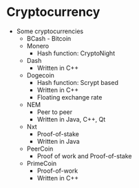 # Cryptocurrency

- Some cryptocurrencies
  - BCash - Bitcoin
  - Monero
    - Hash function: CryptoNight
  - Dash
    - Written in C++
  - Dogecoin
    - Hash function: Scrypt based
    - Written in C++
    - Floating exchange rate
  - NEM
    - Peer to peer
    - Written in Java, C++, Qt
  - Nxt
    - Proof-of-stake
    - Written in Java
  - PeerCoin
    - Proof of work and Proof-of-stake
  - PrimeCoin
    - Proof-of-work
    - Written in C++